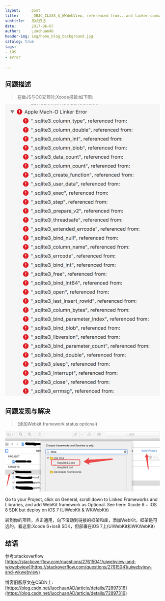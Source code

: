 ```yaml
---
layout:     post
title:      _OBJC_CLASS_$_WKWebView, referenced from...and linker command failed with exit code 1 (use -v...
subtitle:   系统日志
date:       2017-06-07
author:     LuochuanAD
header-img: img/home_blog_background.jpg
catalog: true
tags:
- iOS 
- error

---
```


## 问题描述

>在做JS与OC交互时;Xcode报错:如下图:

![](https://raw.githubusercontent.com/LuochuanAD/BlogSourceImage/master/BlogSourceImage/BlogSourceImages1/7.png)

## 问题发现与解决


>(添加Webkit.framework  status:optional)

![](https://raw.githubusercontent.com/LuochuanAD/BlogSourceImage/master/BlogSourceImage/BlogSourceImages1/8.png)

Go to your Project, click on General, scroll down to Linked Frameworks and Libraries, and add WebKit.framework as Optional. See here: Xcode 6 + iOS 8 SDK but deploy on iOS 7 (UIWebKit & WKWebKit)

转到你的项目，点击通用，向下滚动到链接的框架和库，添加WebKit。框架是可选的。看这里:Xcode 6+ios8 SDK，但部署在iOS 7上(UIWebKit和WKWebKit)



## 结语

参考:stackoverflow [https://stackoverflow.com/questions/27615041/uiwebview-and-wkwebview](https://stackoverflow.com/questions/27615041/uiwebview-and-wkwebview)

博客旧版原文在CSDN上:[https://blog.csdn.net/luochuanAD/article/details/72897316](https://blog.csdn.net/luochuanAD/article/details/72897316) 




